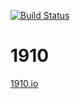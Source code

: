 [![Build Status](https://semaphoreci.com/api/v1/vimagox/1910/branches/master/shields_badge.svg)](https://semaphoreci.com/vimagox/1910)

# 1910

[1910.io](https://1910.io)
